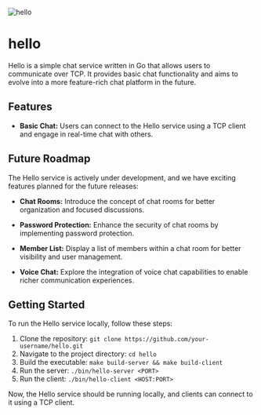 ![hello](https://i.imgur.com/oTgyymW.png)

# hello

Hello is a simple chat service written in Go that allows users to communicate over TCP. It provides basic chat functionality and aims to evolve into a more feature-rich chat platform in the future.

## Features

- **Basic Chat:** Users can connect to the Hello service using a TCP client and engage in real-time chat with others.

## Future Roadmap

The Hello service is actively under development, and we have exciting features planned for the future releases:

- **Chat Rooms:** Introduce the concept of chat rooms for better organization and focused discussions.

- **Password Protection:** Enhance the security of chat rooms by implementing password protection.

- **Member List:** Display a list of members within a chat room for better visibility and user management.

- **Voice Chat:** Explore the integration of voice chat capabilities to enable richer communication experiences.

## Getting Started

To run the Hello service locally, follow these steps:

1. Clone the repository: `git clone https://github.com/your-username/hello.git`
2. Navigate to the project directory: `cd hello`
3. Build the executable: `make build-server && make build-client`
4. Run the server: `./bin/hello-server <PORT>`
5. Run the client: `./bin/hello-client <HOST:PORT>`

Now, the Hello service should be running locally, and clients can connect to it using a TCP client.
